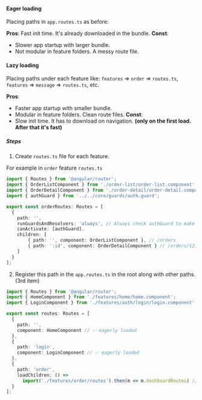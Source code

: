 #### Eager loading
Placing paths in `app.routes.ts` as before:

**Pros**:  Fast init time. It's already downloaded in the bundle. 
**Const**: 
* Slower app startup with larger bundle.
* Not modular in feature folders. A messy route file. 

#### Lazy loading
Placing paths under each feature like: 
	`features` => `order` => `routes.ts`,
	`features` => `message` => `routes.ts`,	
	etc. 

**Pros**:
* Faster app startup with smaller bundle.
* Modular in feature folders. Clean route files.
**Const**: 
* Slow init time. It has to download on navigation. **(only on the first load. After that it's fast)** 
 
##### Steps
1. Create `routes.ts` file for each feature. 
 
For example in `order` feature
`routes.ts`
```ts
import { Routes } from '@angular/router';
import { OrderListComponent } from './order-list/order-list.component';
import { OrderDetailComponent } from './order-detail/order-detail.component';
import { authGuard } from '../../core/guards/auth.guard';

export const orderRoutes: Routes = [
  {
    path: '',
	runGuardsAndResolvers: 'always', // Always check authGuard to make sure the user is still logged in
	canActivate: [authGuard],
    children: [
		{ path: '', component: OrderListComponent }, // /orders
	    { path: ':id', component: OrderDetailComponent } // /orders/123
	]
  }
];
```

2. Register this path in the `app.routes.ts` in the root along with other paths. (3rd item)
```ts
import { Routes } from '@angular/router';
import { HomeComponent } from './features/home/home.component';
import { LoginComponent } from './features/auth/login/login.component';

export const routes: Routes = [
  {
    path: '',
    component: HomeComponent // ✅ eagerly loaded
  },
  {
    path: 'login',
    component: LoginComponent // ✅ eagerly loaded
  },
  {
    path: 'order',
    loadChildren: () =>
      import('./features/order/routes').then(m => m.dashboardRoutes) // ✅ lazy loaded
  }
];
```